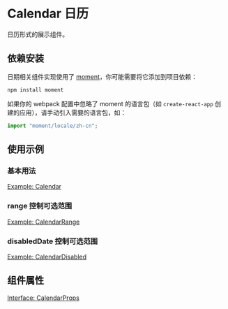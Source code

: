 # Calendar 日历

日历形式的展示组件。

## 依赖安装

日期相关组件实现使用了 [moment](http://momentjs.com/)，你可能需要将它添加到项目依赖：

```
npm install moment
```

如果你的 webpack 配置中忽略了 moment 的语言包（如 `create-react-app` 创建的应用），请手动引入需要的语言包，如：

```js
import "moment/locale/zh-cn";
```

## 使用示例

<!-- <Half> -->

### 基本用法

[Example: Calendar](./_example/CalendarExample.jsx)

### range 控制可选范围

[Example: CalendarRange](./_example/CalendarRangeExample.jsx)

### disabledDate 控制可选范围

[Example: CalendarDisabled](./_example/CalendarDisabledExample.jsx)

<!-- </Half> -->

## 组件属性

[Interface: CalendarProps](./Calendar.tsx)
